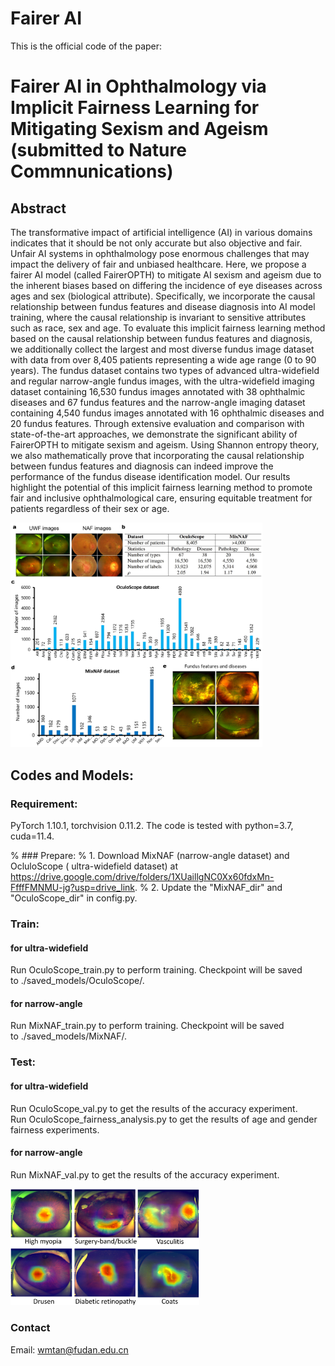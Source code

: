 # Fairer AI

This is the official code of the paper:

# Fairer AI in Ophthalmology via Implicit Fairness Learning for Mitigating Sexism and Ageism (submitted to Nature Commnunications)
## Abstract
The transformative impact of artificial intelligence (AI) in various domains indicates that it should be not only accurate but also objective and fair. Unfair AI systems in ophthalmology pose enormous challenges that may impact the delivery of fair and unbiased healthcare. Here, we propose a fairer AI model (called FairerOPTH) to mitigate AI sexism and ageism due to the inherent biases based on differing the incidence of eye diseases across ages and sex (biological attribute). Specifically, we incorporate the causal relationship between fundus features and disease diagnosis into AI model training, where the causal relationship is invariant to sensitive attributes such as race, sex and age. To evaluate this implicit fairness learning method based on the causal relationship between fundus features and diagnosis, we additionally collect the largest and most diverse fundus image dataset with data from over 8,405 patients representing a wide age range (0 to 90 years). The fundus dataset contains two types of advanced ultra-widefield and regular narrow-angle fundus images, with the ultra-widefield imaging dataset containing 16,530 fundus images annotated with 38 ophthalmic diseases and 67 fundus features and the narrow-angle imaging dataset containing 4,540 fundus images annotated with 16 ophthalmic diseases and 20 fundus features. Through extensive evaluation and comparison with state-of-the-art approaches, we demonstrate the significant ability of FairerOPTH to mitigate sexism and ageism. Using Shannon entropy theory, we also mathematically prove that incorporating the causal relationship between fundus features and diagnosis can indeed improve the performance of the fundus disease identification model. Our results highlight the potential of this implicit fairness learning method to promote fair and inclusive ophthalmological care, ensuring equitable treatment for patients regardless of their sex or age.

<img title="Details of ultra-widefield and narrow-angle datasets" src="https://github.com/mintanwei/Fairer-AI/blob/main/dataset_intro.jpg" width="80%">

## Codes and Models:
### Requirement:
PyTorch 1.10.1, torchvision 0.11.2. The code is tested with python=3.7, cuda=11.4.

% ### Prepare:
% 1. Download MixNAF (narrow-angle dataset) and OcluloScope ( ultra-widefield dataset) at https://drive.google.com/drive/folders/1XUaillgNC0Xx60fdxMn-FfffFMNMU-jg?usp=drive_link.
% 2. Update the "MixNAF_dir" and "OculoScope_dir" in config.py.

### Train:
#### for ultra-widefield
Run OculoScope_train.py to perform training. Checkpoint will be saved to ./saved_models/OculoScope/.
#### for narrow-angle
Run MixNAF_train.py to perform training. Checkpoint will be saved to ./saved_models/MixNAF/.

### Test:
#### for ultra-widefield
Run OculoScope_val.py to get the results of the accuracy experiment.
Run OculoScope_fairness_analysis.py to get the results of age and gender fairness experiments.
#### for narrow-angle
Run MixNAF_val.py to get the results of the accuracy experiment.

<img title="Activation maps of FairerOPTH" src="https://github.com/mintanwei/Fairer-AI/blob/main/CAMs.jpg" width="60%">

### Contact
Email: wmtan@fudan.edu.cn
